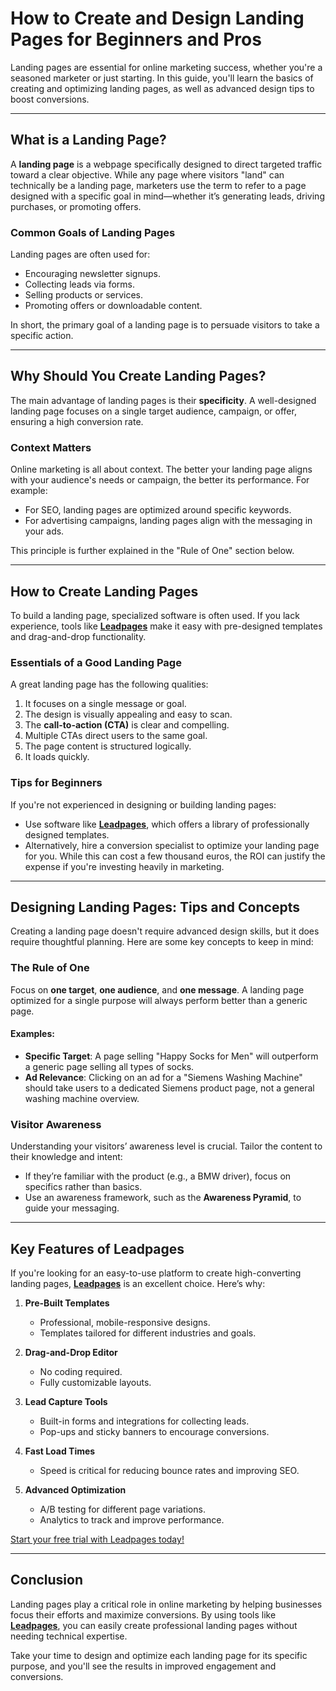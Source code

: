 # How to Create and Design Landing Pages for Beginners and Pros

Landing pages are essential for online marketing success, whether you're a seasoned marketer or just starting. In this guide, you'll learn the basics of creating and optimizing landing pages, as well as advanced design tips to boost conversions.

---

## What is a Landing Page?

A **landing page** is a webpage specifically designed to direct targeted traffic toward a clear objective. While any page where visitors "land" can technically be a landing page, marketers use the term to refer to a page designed with a specific goal in mind—whether it’s generating leads, driving purchases, or promoting offers.

### Common Goals of Landing Pages
Landing pages are often used for:
- Encouraging newsletter signups.
- Collecting leads via forms.
- Selling products or services.
- Promoting offers or downloadable content.

In short, the primary goal of a landing page is to persuade visitors to take a specific action.

---

## Why Should You Create Landing Pages?

The main advantage of landing pages is their **specificity**. A well-designed landing page focuses on a single target audience, campaign, or offer, ensuring a high conversion rate. 

### Context Matters
Online marketing is all about context. The better your landing page aligns with your audience's needs or campaign, the better its performance. For example:
- For SEO, landing pages are optimized around specific keywords.
- For advertising campaigns, landing pages align with the messaging in your ads.

This principle is further explained in the "Rule of One" section below.

---

## How to Create Landing Pages

To build a landing page, specialized software is often used. If you lack experience, tools like **[Leadpages](https://bit.ly/LEadPages)** make it easy with pre-designed templates and drag-and-drop functionality.

### Essentials of a Good Landing Page
A great landing page has the following qualities:
1. It focuses on a single message or goal.
2. The design is visually appealing and easy to scan.
3. The **call-to-action (CTA)** is clear and compelling.
4. Multiple CTAs direct users to the same goal.
5. The page content is structured logically.
6. It loads quickly.

### Tips for Beginners
If you're not experienced in designing or building landing pages:
- Use software like **[Leadpages](https://bit.ly/LEadPages)**, which offers a library of professionally designed templates.
- Alternatively, hire a conversion specialist to optimize your landing page for you. While this can cost a few thousand euros, the ROI can justify the expense if you're investing heavily in marketing.

---

## Designing Landing Pages: Tips and Concepts

Creating a landing page doesn't require advanced design skills, but it does require thoughtful planning. Here are some key concepts to keep in mind:

### The Rule of One
Focus on **one target**, **one audience**, and **one message**. A landing page optimized for a single purpose will always perform better than a generic page.

#### Examples:
- **Specific Target**: A page selling "Happy Socks for Men" will outperform a generic page selling all types of socks.
- **Ad Relevance**: Clicking on an ad for a "Siemens Washing Machine" should take users to a dedicated Siemens product page, not a general washing machine overview.

### Visitor Awareness
Understanding your visitors’ awareness level is crucial. Tailor the content to their knowledge and intent:
- If they’re familiar with the product (e.g., a BMW driver), focus on specifics rather than basics.
- Use an awareness framework, such as the **Awareness Pyramid**, to guide your messaging.

---

## Key Features of Leadpages

If you're looking for an easy-to-use platform to create high-converting landing pages, **[Leadpages](https://bit.ly/LEadPages)** is an excellent choice. Here’s why:

1. **Pre-Built Templates**
   - Professional, mobile-responsive designs.
   - Templates tailored for different industries and goals.

2. **Drag-and-Drop Editor**
   - No coding required.
   - Fully customizable layouts.

3. **Lead Capture Tools**
   - Built-in forms and integrations for collecting leads.
   - Pop-ups and sticky banners to encourage conversions.

4. **Fast Load Times**
   - Speed is critical for reducing bounce rates and improving SEO.

5. **Advanced Optimization**
   - A/B testing for different page variations.
   - Analytics to track and improve performance.

[Start your free trial with Leadpages today!](https://bit.ly/LEadPages)

---

## Conclusion

Landing pages play a critical role in online marketing by helping businesses focus their efforts and maximize conversions. By using tools like **[Leadpages](https://bit.ly/LEadPages)**, you can easily create professional landing pages without needing technical expertise.

Take your time to design and optimize each landing page for its specific purpose, and you'll see the results in improved engagement and conversions.
